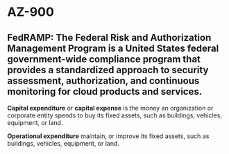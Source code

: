 # AZ-900
**FedRAMP**: The **Federal Risk and Authorization Management Program** is a United States federal government-wide compliance program that provides a standardized approach to security assessment, authorization, and continuous monitoring for cloud products and services.
---------------------

**Capital expenditure** or **capital expense** is the money an organization or corporate entity spends to buy its fixed assets, such as buildings, vehicles, equipment, or land.

**Operational expenditure** maintain, or improve its fixed assets, such as buildings, vehicles, equipment, or land.
